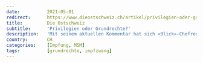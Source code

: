 ```yaml
---
date:          2021-05-01
redirect:      https://www.dieostschweiz.ch/artikel/privilegien-oder-grundrechte-OQoKr5O
title:         Die Ostschweiz
subtitle:      'Privilegien oder Grundrechte?'
description:   'Mit seinem aktuellen Kommentar hat sich «Blick»-Chefredaktor Christian Dorer selbst übertroffen. Im schlechtesten Wortsinn.'
country:       CH
categories:    [Impfung, MSM]
tags:          [grundrechte, impfzwang]
---
```

